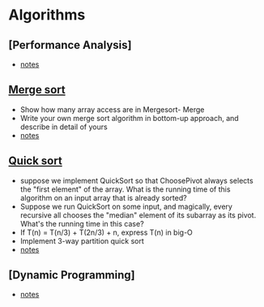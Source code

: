 # Algorithms


## [Performance Analysis]
- [notes](https://www.notion.so/pyrasuite/3-Performance-f2b72d7927584d299447a659fe492384)

## [Merge sort](./4_mergeSortReport.md)
- Show how many array access are in Mergesort- Merge
- Write your own merge sort algorithm in bottom-up approach, and  describe in detail of yours 
- [notes](https://www.notion.so/pyrasuite/4-Merge-sort-a3fff542f9ac4c8ebe27747c95187cb1)



## [Quick sort](./5_quick_sort_report.md)

- suppose we implement QuickSort so that ChoosePivot always selects the "first element" of the array. What is the running time of this algorithm on an input array that is already sorted?
- Suppose we run QuickSort on some input, and magically, every recursive all chooses the "median" element of its subarray as its pivot. What's the running time in this case?
- If T(n) = T(n/3) + T(2n/3) + n, express T(n) in big-O
- Implement 3-way partition quick sort
- [notes](https://www.notion.so/pyrasuite/5-Quick-Sort-100d6a1e18954b14af844595342d5bb2)


## [Dynamic Programming]
- [notes](https://www.notion.so/pyrasuite/6-DP-555e6811e00f40f7bb3f410d3bc554a9)
